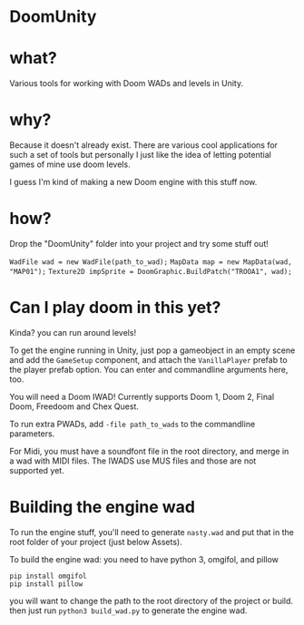 # DoomUnity

# what?

Various tools for working with Doom WADs and levels in Unity.

# why?

Because it doesn't already exist. There are various cool applications for such a set of tools but personally I just like the idea of letting potential games of mine use doom levels.

I guess I'm kind of making a new Doom engine with this stuff now.

# how?

Drop the "DoomUnity" folder into your project and try some stuff out!

`WadFile wad = new WadFile(path_to_wad);`
`MapData map = new MapData(wad, "MAP01");`
`Texture2D impSprite = DoomGraphic.BuildPatch("TROOA1", wad);`

# Can I play doom in this yet?

Kinda? you can run around levels!

To get the engine running in Unity, just pop a gameobject in an empty scene and add the `GameSetup` component, and attach the `VanillaPlayer` prefab to the player prefab option.
You can enter and commandline arguments here, too. 

You will need a Doom IWAD! Currently supports Doom 1, Doom 2, Final Doom, Freedoom and Chex Quest.

To run extra PWADs, add `-file path_to_wads` to the commandline parameters. 

For Midi, you must have a soundfont file in the root directory, and merge in a wad with MIDI files.
The IWADS use MUS files and those are not supported yet.

# Building the engine wad

To run the engine stuff, you'll need to generate `nasty.wad` and put that in the root folder of your project (just below Assets).

To build the engine wad: you need to have python 3, omgifol, and pillow

`pip install omgifol`  
`pip install pillow`

you will want to change the path to the root directory of the project or build.
then just run `python3 build_wad.py` to generate the engine wad.

